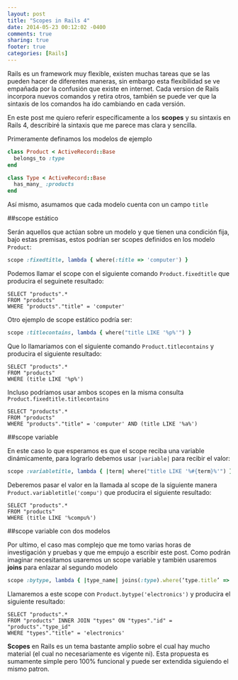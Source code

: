 ```yaml
---
layout: post
title: "Scopes in Rails 4"
date: 2014-05-23 00:12:02 -0400
comments: true
sharing: true
footer: true
categories: [Rails]
---
```

Rails es un framework muy flexible, existen muchas tareas que se las pueden hacer de diferentes maneras, sin embargo esta flexibilidad se ve empañada por la confusión que existe en internet. Cada version de Rails incorpora nuevos comandos y retira otros, también se puede ver que la sintaxis de los comandos ha ido cambiando en cada versión.

En este post me quiero referir específicamente a los **scopes** y su sintaxis en Rails 4, describiré la sintaxis que me parece mas clara y sencilla. 

Primeramente definamos los modelos de ejemplo

``` ruby
class Product < ActiveRecord::Base
  belongs_to :type
end

class Type < ActiveRecord::Base
  has_many_ :products
end
```

Así mismo, asumamos que cada modelo cuenta con un campo `title`

##scope estático

Serán aquellos que actúan sobre un modelo y que tienen una condición fija, bajo estas premisas, estos podrían ser scopes definidos en los modelo `Product`:

``` ruby
scope :fixedtitle, lambda { where(:title => 'computer') }
```
Podemos llamar el scope con el siguiente comando `Product.fixedtitle` que producira el seguinete resultado:

    SELECT "products".* 
    FROM "products"  
    WHERE "products"."title" = 'computer'

Otro ejemplo de scope estático podría ser:
``` ruby
scope :titlecontains, lambda { where("title LIKE '%p%'") }
```
Que lo llamariamos con el siguiente comando `Product.titlecontains` y producira el siguiente resultado:

    SELECT "products".* 
    FROM "products"  
    WHERE (title LIKE '%p%')

Incluso podríamos usar ambos scopes en la misma consulta `Product.fixedtitle.titlecontains`

    SELECT "products".* 
    FROM "products"  
    WHERE "products"."title" = 'computer' AND (title LIKE '%a%')

##scope variable

En este caso lo que esperamos es que el scope reciba una variable dinámicamente, para lograrlo debemos usar `|variable|` para recibir el valor:

``` ruby
scope :variabletitle, lambda { |term| where("title LIKE '%#{term}%'") }
```
Deberemos pasar el valor en la llamada al scope de la siguiente manera `Product.variabletitle('compu')` que producira el siguiente resultado:

    SELECT "products".* 
    FROM "products"  
    WHERE (title LIKE '%compu%')

##scope variable con dos modelos

Por ultimo, el caso mas complejo que me tomo varias horas de investigación y pruebas y que me empujo a escribir este post. Como podrán imaginar necesitamos usaremos un scope variable y también usaremos **joins** para enlazar al segundo modelo

``` ruby
scope :bytype, lambda { |type_name| joins(:type).where(‘type.title’ => type_name) }
``` 
Llamaremos a este scope con `Product.bytype('electronics')` y producira el siguiente resultado:

    SELECT "products".* 
    FROM "products" INNER JOIN "types" ON "types"."id" = "products"."type_id" 
    WHERE "types"."title" = 'electronics'

**Scopes** en Rails es un tema bastante amplio sobre el cual hay mucho material (el cual no necesariamente es vigente ni). Esta propuesta es sumamente simple pero 100% funcional y puede ser extendida siguiendo el mismo patron.
